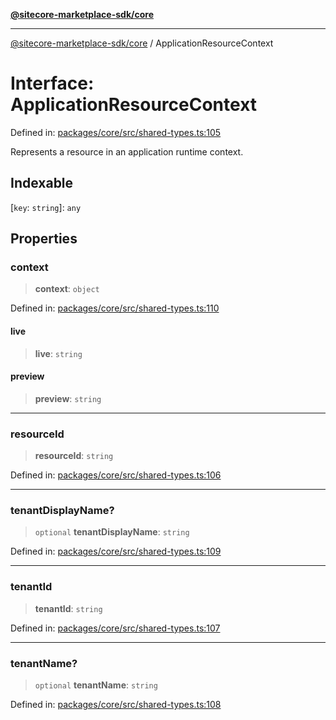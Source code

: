 [**@sitecore-marketplace-sdk/core**](../README.md)

***

[@sitecore-marketplace-sdk/core](../README.md) / ApplicationResourceContext

# Interface: ApplicationResourceContext

Defined in: [packages/core/src/shared-types.ts:105](https://github.com/Sitecore/marketplace-sdk/blob/047115917e8843232ba2a4ba284b67585698b1c5/packages/core/src/shared-types.ts#L105)

Represents a resource in an application runtime context.

## Indexable

\[`key`: `string`\]: `any`

## Properties

### context

> **context**: `object`

Defined in: [packages/core/src/shared-types.ts:110](https://github.com/Sitecore/marketplace-sdk/blob/047115917e8843232ba2a4ba284b67585698b1c5/packages/core/src/shared-types.ts#L110)

#### live

> **live**: `string`

#### preview

> **preview**: `string`

***

### resourceId

> **resourceId**: `string`

Defined in: [packages/core/src/shared-types.ts:106](https://github.com/Sitecore/marketplace-sdk/blob/047115917e8843232ba2a4ba284b67585698b1c5/packages/core/src/shared-types.ts#L106)

***

### tenantDisplayName?

> `optional` **tenantDisplayName**: `string`

Defined in: [packages/core/src/shared-types.ts:109](https://github.com/Sitecore/marketplace-sdk/blob/047115917e8843232ba2a4ba284b67585698b1c5/packages/core/src/shared-types.ts#L109)

***

### tenantId

> **tenantId**: `string`

Defined in: [packages/core/src/shared-types.ts:107](https://github.com/Sitecore/marketplace-sdk/blob/047115917e8843232ba2a4ba284b67585698b1c5/packages/core/src/shared-types.ts#L107)

***

### tenantName?

> `optional` **tenantName**: `string`

Defined in: [packages/core/src/shared-types.ts:108](https://github.com/Sitecore/marketplace-sdk/blob/047115917e8843232ba2a4ba284b67585698b1c5/packages/core/src/shared-types.ts#L108)
